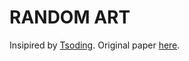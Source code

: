 # RANDOM ART

Insipired by [Tsoding](https://www.youtube.com/watch?v=3D_h2RE0o0E&list=LL). 
Original paper [here](http://users.ece.cmu.edu/~adrian/projects/validation/validation.pdf).




